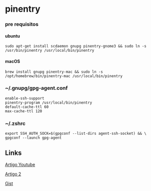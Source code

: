 # pinentry


### pre requisitos

#### ubuntu

    sudo apt-get install scdaemon gnupg pinentry-gnome3 && sudo ln -s /usr/bin/pinentry /usr/local/bin/pinentry

#### macOS

    brew install gnupg pinentry-mac && sudo ln -s /opt/homebrew/bin/pinentry-mac /usr/local/bin/pinentry

### ~/.gnupg/gpg-agent.conf

    enable-ssh-support
    pinentry-program /usr/local/bin/pinentry
    default-cache-ttl 60
    max-cache-ttl 120

### ~/.zshrc

    export SSH_AUTH_SOCK=$(gpgconf --list-dirs agent-ssh-socket) && \
    gpgconf --launch gpg-agent

## Links

[Artigo Youtube](https://www.youtube.com/watch?v=4298jmhR0cs)

[Artigo 2](https://opensource.com/article/19/4/gpg-subkeys-ssh)

[Gist](https://gist.github.com/caiodelgadonew/0c1c87244735aa16579e0b778c9724d6)